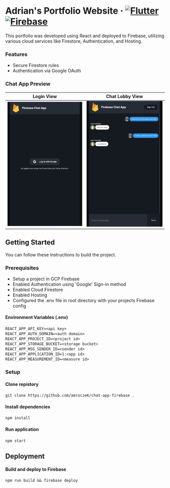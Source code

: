 # Adrian's Portfolio Website &middot; <a href="https://reactjs.org/" target="_blank"><img src="https://img.shields.io/badge/REACT-17.0.2-blue?longCache=true&style=for-the-badge" alt="Flutter"></a> <a href="https://firebase.google.com/" target="_blank"><img src="https://img.shields.io/badge/Firebase-Cloud-orange.svg?longCache=true&style=for-the-badge" alt="Firebase"></a>

This portfolio was developed using React and deployed to Firebase, utilizing various cloud services like Firestore, Authentication, and Hosting.

### Features

- Secure Firestore rules
- Authentication via Google OAuth

### Chat App Preview

| Login View                                               | Chat Lobby View                                         |
| -------------------------------------------------------- | ------------------------------------------------------- |
| ![Alt text](./loginpreview.PNG?raw=true 'Login Preview') | ![Alt text](./chatpreview.PNG?raw=true 'Login Preview') |

## Getting Started

You can follow these instructions to build the project.

### Prerequisites

- Setup a project in GCP Firebase
- Enabled Authentication using 'Google' Sign-in method
- Enabled Cloud Firestore
- Enabled Hosting
- Configured the .env file in root directory with your projects Firebase config

#### Environment Variables (.env)

```
REACT_APP_API_KEY=<api key>
REACT_APP_AUTH_DOMAIN=<auth domain>
REACT_APP_PROJECT_ID=<project id>
REACT_APP_STORAGE_BUCKET=<storage bucket>
REACT_APP_MSG_SENDER_ID=<sender id>
REACT_APP_APPLICATION_ID=1:<app id>
REACT_APP_MEASUREMENT_ID=<measure id>
```

### Setup

#### Clone repistory

```
git clone https://github.com/amroczeK/chat-app-firebase .
```

#### Install dependencies

```
npm install
```

#### Run application

```
npm start
```

## Deployment

#### Build and deploy to Firebase

```
npm run build && firebase deploy
```

